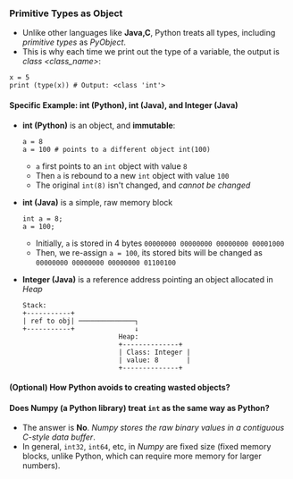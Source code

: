 ### Primitive Types as Object

- Unlike other languages like **Java,C**, Python treats all types, including *primitive types* as *PyObject*.
- This is why each time we print out the type of a variable, the output is *class <class_name>*:
```
x = 5
print (type(x)) # Output: <class 'int'>
```

#### Specific Example: int (Python), int (Java), and Integer (Java)
- **int (Python)** is an object, and **immutable**:
    ```
    a = 8
    a = 100 # points to a different object int(100)
    ```
    - `a` first points to an `int` object with value `8`
    - Then `a` is rebound to a new `int` object with value `100`
    - The original `int(8)` isn't changed, and *cannot be changed*

- **int (Java)** is a simple, raw memory block 
    ```
    int a = 8;
    a = 100;
    ```
    - Initially, `a` is stored in 4 bytes `00000000 00000000 00000000 00001000`
    - Then, we re-assign `a = 100`, its stored bits will be changed as `00000000 00000000 00000000 01100100`

- **Integer (Java)** is a reference address pointing an object allocated in *Heap*
    ```
    Stack:
    +-----------+
    | ref to obj| ──────────────┐
    +-----------+               ↓
                            Heap:
                            +--------------+
                            | Class: Integer |
                            | value: 8       |
                            +--------------+
    ```

#### (Optional) How Python avoids to creating wasted objects?

#### Does **Numpy (a Python library)** treat `int` as the same way as **Python**?
- The answer is **No**. *Numpy stores the raw binary values in a contiguous C-style data buffer*.
- In general, `int32`, `int64`, etc, in *Numpy* are fixed size (fixed memory blocks, unlike Python, which can require more memory for larger numbers).



